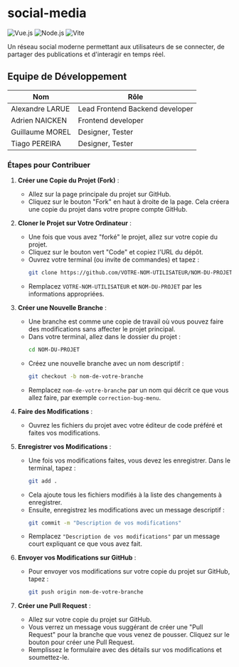 # social-media
![Vue.js](https://img.shields.io/badge/Powered%20by-Vue.js-%234FC08D) ![Node.js](https://img.shields.io/badge/Powered%20by-Node.js-%234FC08D) ![Vite](https://img.shields.io/badge/Powered%20by-Vite-%234FC08D)

 
Un réseau social moderne permettant aux utilisateurs de se connecter, de partager des publications et d'interagir en temps réel.


## Equipe de Développement 

| Nom       | Rôle      |
|-----------|-----------|
| Alexandre LARUE  | Lead Frontend Backend developer |
| Adrien NAICKEN   | Frontend developer  | 
| Guillaume MOREL  | Designer, Tester  |
| Tiago PEREIRA    | Designer, Tester |




### Étapes pour Contribuer

1. **Créer une Copie du Projet (Fork)** :
   - Allez sur la page principale du projet sur GitHub.
   - Cliquez sur le bouton "Fork" en haut à droite de la page. Cela créera une copie du projet dans votre propre compte GitHub.

2. **Cloner le Projet sur Votre Ordinateur** :
   - Une fois que vous avez "forké" le projet, allez sur votre copie du projet.
   - Cliquez sur le bouton vert "Code" et copiez l'URL du dépôt.
   - Ouvrez votre terminal (ou invite de commandes) et tapez :
     ```bash
     git clone https://github.com/VOTRE-NOM-UTILISATEUR/NOM-DU-PROJET.git
     ```
   - Remplacez `VOTRE-NOM-UTILISATEUR` et `NOM-DU-PROJET` par les informations appropriées.

3. **Créer une Nouvelle Branche** :
   - Une branche est comme une copie de travail où vous pouvez faire des modifications sans affecter le projet principal.
   - Dans votre terminal, allez dans le dossier du projet :
     ```bash
     cd NOM-DU-PROJET
     ```
   - Créez une nouvelle branche avec un nom descriptif :
     ```bash
     git checkout -b nom-de-votre-branche
     ```
   - Remplacez `nom-de-votre-branche` par un nom qui décrit ce que vous allez faire, par exemple `correction-bug-menu`.

4. **Faire des Modifications** :
   - Ouvrez les fichiers du projet avec votre éditeur de code préféré et faites vos modifications.

5. **Enregistrer vos Modifications** :
   - Une fois vos modifications faites, vous devez les enregistrer. Dans le terminal, tapez :
     ```bash
     git add .
     ```
   - Cela ajoute tous les fichiers modifiés à la liste des changements à enregistrer.
   - Ensuite, enregistrez les modifications avec un message descriptif :
     ```bash
     git commit -m "Description de vos modifications"
     ```
   - Remplacez `"Description de vos modifications"` par un message court expliquant ce que vous avez fait.

6. **Envoyer vos Modifications sur GitHub** :
   - Pour envoyer vos modifications sur votre copie du projet sur GitHub, tapez :
     ```bash
     git push origin nom-de-votre-branche
     ```

7. **Créer une Pull Request** :
   - Allez sur votre copie du projet sur GitHub.
   - Vous verrez un message vous suggérant de créer une "Pull Request" pour la branche que vous venez de pousser. Cliquez sur le bouton pour créer une Pull Request.
   - Remplissez le formulaire avec des détails sur vos modifications et soumettez-le.
